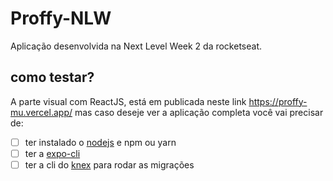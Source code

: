 # Proffy-NLW
Aplicação desenvolvida na Next Level Week 2 da rocketseat.
## como testar?
A parte visual com ReactJS, está em publicada neste link https://proffy-mu.vercel.app/ mas caso deseje ver a aplicação completa você vai precisar de:
- [ ] ter instalado o <a href="https://nodejs.org/en/download/">nodejs</a> e npm ou yarn
- [ ] ter a <a href="https://docs.expo.io/get-started/installation/">expo-cli</a>
- [ ] ter a cli do <a href="http://knexjs.org/">knex</a> para rodar as migrações
